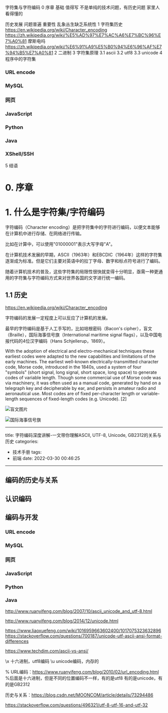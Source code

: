 
字符集与字符编码
0 序章
基础 值得写
不是单纯的技术问题，有历史问题
家里人看得懂的

历史发展
问题普遍
重要性
乱象丛生缺乏系统性
1 字符集历史
https://en.wikipedia.org/wiki/Character_encoding
https://zh.wikipedia.org/wiki/%E5%AD%97%E7%AC%A6%E7%BC%96%E7%A0%81
摩斯电吗 https://zh.wikipedia.org/wiki/%E6%91%A9%E5%B0%94%E6%96%AF%E7%94%B5%E7%A0%81
2 二进制
3 字符集原理
    3.1 ascii
    3.2 utf8
    3.3 unicode
4 程序中的字符集
### URL encode
### MySQL
### 网页
### JavaScript
### Python
### Java
### XShell/SSH
5 结语

# 0. 序章

# 1. 什么是字符集/字符编码

字符编码（Character encoding）是把字符集中的字符进行编码，以便文本能够在计算机中进行存储、在网络进行传输。

比如在计算中，可以使用"01000001"表示大写字母"A"。

在计算机技术发展的早期，ASCII（1963年）和EBCDIC（1964年）这样的字符集逐渐成为标准。但是它们主要对英语中的拉丁字母、数字和标点符号进行了编码。

随着计算机技术的普及，这些字符集的局限性很快就变得十分明显，亟需一种更通用的字符集与字符编码方式来对世界各国的文字进行统一编码。

## 1.1 历史

https://en.wikipedia.org/wiki/Character_encoding

字符编码的发展一定程度上可以反应了计算机的发展。

最早的字符编码是基于人工手写的，比如培根密码（Bacon's cipher），盲文（Braille），国际海事信号旗（International maritime signal flags），以及中国电报代码的4位汉字编码（Hans Schjellerup，1869）。

With the adoption of electrical and electro-mechanical techniques these earliest codes were adapted to the new capabilities and limitations of the early machines. The earliest well-known electrically-transmitted character code, Morse code, introduced in the 1840s, used a system of four "symbols" (short signal, long signal, short space, long space) to generate codes of variable length. Though some commercial use of Morse code was via machinery, it was often used as a manual code, generated by hand on a telegraph key and decipherable by ear, and persists in amateur radio and aeronautical use. Most codes are of fixed per-character length or variable-length sequences of fixed-length codes (e.g. Unicode). [2]

![盲文图片]()

![国际海事信号旗]()








---
title: 字符编码深度讲解-一文带你理解ASCII, UTF-8, Unicode, GB2312的关系与历史
categories:
- 技术手册
tags:
- 前端
date: 2022-03-30 00:46:25
---

[](https://devtool.tech/utf8)

## 编码的历史与关系

## 认识编码

## 编码与开发

### URL encode
### MySQL
### 网页
### JavaScript
### Python
### Java

http://www.ruanyifeng.com/blog/2007/10/ascii_unicode_and_utf-8.html

http://www.ruanyifeng.com/blog/2014/12/unicode.html

https://www.liaoxuefeng.com/wiki/1016959663602400/1017075323632896
\
https://stackoverflow.com/questions/700187/unicode-utf-ascii-ansi-format-differences

https://www.techdim.com/ascii-vs-ansi/

\x 十六进制，utf8编码
\u unicode编码，内存的

% URL编码：https://www.ruanyifeng.com/blog/2010/02/url_encoding.html
%后面是十六进制，但是不同的位置编码不一样，有的是utf8 有的是unicode，有的是GB2312

历史与关系：https://blog.csdn.net/MOONCOM/article/details/73294486

https://stackoverflow.com/questions/496321/utf-8-utf-16-and-utf-32